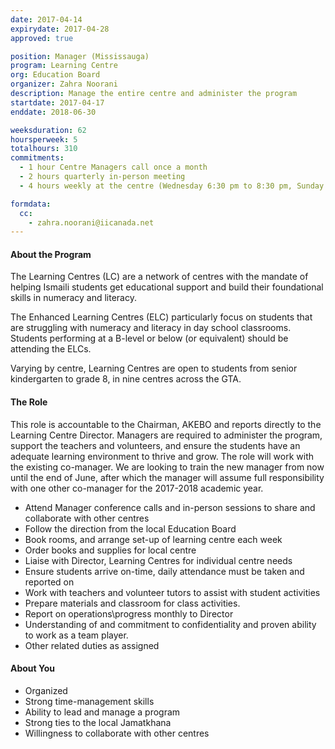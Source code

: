 ```yaml
---
date: 2017-04-14
expirydate: 2017-04-28
approved: true

position: Manager (Mississauga)
program: Learning Centre
org: Education Board
organizer: Zahra Noorani
description: Manage the entire centre and administer the program
startdate: 2017-04-17
enddate: 2018-06-30

weeksduration: 62
hoursperweek: 5
totalhours: 310
commitments:
  - 1 hour Centre Managers call once a month
  - 2 hours quarterly in-person meeting
  - 4 hours weekly at the centre (Wednesday 6:30 pm to 8:30 pm, Sunday 10 am to 12:00 pm)

formdata:
  cc:
    - zahra.noorani@iicanada.net
---
```


#### About the Program

The Learning Centres (LC) are a network of centres with the mandate of helping Ismaili students get educational support and build their foundational skills in numeracy and literacy.

The Enhanced Learning Centres (ELC) particularly focus on students that are struggling with numeracy and literacy in day school classrooms. Students performing at a B-level or below (or equivalent) should be attending the ELCs.

Varying by centre, Learning Centres are open to students from senior kindergarten to grade 8, in nine centres across the GTA.

#### The Role

This role is accountable to the Chairman, AKEBO and reports directly to the Learning Centre Director. Managers are required to administer the program, support the teachers and volunteers, and ensure the students have an adequate learning environment to thrive and grow. The role will work with the existing co-manager. We are looking to train the new manager from now until the end of June, after which the manager will assume full responsibility with one other co-manager for the 2017-2018 academic year.

- Attend Manager conference calls and in-person sessions to share and collaborate with other centres
- Follow the direction from the local Education Board
- Book rooms, and arrange set-up of learning centre each week
- Order books and supplies for local centre
- Liaise with Director, Learning Centres for individual centre needs
- Ensure students arrive on-time, daily attendance must be taken and reported on
- Work with teachers and volunteer tutors to assist with student activities
- Prepare materials and classroom for class activities.
- Report on operations\progress monthly to Director
- Understanding of and commitment to confidentiality and proven ability to work as a team player.
- Other related duties as assigned

#### About You

- Organized
- Strong time-management skills
- Ability to lead and manage a program
- Strong ties to the local Jamatkhana
- Willingness to collaborate with other centres
